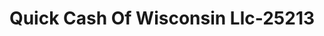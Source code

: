 ---
f_zip-code: 53538
f_state-code: WI
title: Quick Cash Of Wisconsin Llc-25213
f_phone: 920-568-8888
f_city-only: Fort Atkinson
f_address: 735 Madison Avenue Fort Atkinson
f_location-unique-id: '25213'
slug: quick-cash-of-wisconsin-llc-25213
updated-on: '2024-05-30T13:46:58.046Z'
created-on: '2024-05-30T13:36:59.803Z'
published-on: '2024-05-30T13:54:32.469Z'
f_city-state: cms/city/fort-atkinson-wi.md
f_company: cms/company/quick-cash-of-wisconsin-llc.md
f_state: cms/state/wisconsin.md
layout: '[payday-loan].html'
tags: payday-loan
---